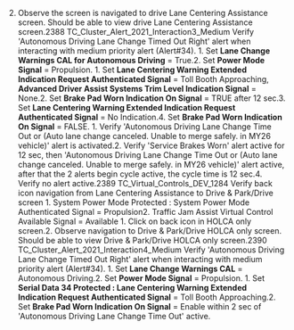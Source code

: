 2. Observe the screen is navigated to drive Lane Centering Assistance screen. Should be able to view drive Lane Centering Assistance screen.2388 TC_Cluster_Alert_2021_Interaction3_Medium Verify 'Autonomous Driving Lane Change Timed Out Right' alert when interacting with medium priority alert (Alert#34). 1. Set **Lane Change Warnings CAL for Autonomous Driving** = True.2. Set **Power Mode Signal** = Propulsion. 1. Set **Lane Centering Warning Extended Indication Request Authenticated Signal** = Toll Booth Approaching, **Advanced Driver Assist Systems Trim Level Indication Signal** = None.2. Set **Brake Pad Worn Indication On Signal** = TRUE after 12 sec.3. Set **Lane Centering Warning Extended Indication Request Authenticated Signal** = No Indication.4. Set **Brake Pad Worn Indication On Signal** = FALSE. 1. Verify 'Autonomous Driving Lane Change Time Out or (Auto lane change canceled. Unable to merge safely. in MY26 vehicle)' alert is activated.2. Verify 'Service Brakes Worn' alert active for 12 sec, then 'Autonomous Driving Lane Change Time Out or (Auto lane change canceled. Unable to merge safely. in MY26 vehicle)' alert active, after that the 2 alerts begin cycle active, the cycle time is 12 sec.4. Verify no alert active.2389 TC_Virtual_Controls_DEV_1284 Verify back icon navigation from Lane Centering Assistance to Drive & Park/Drive screen 1. System Power Mode Protected : System Power Mode Authenticated Signal = Propulsion2. Traffic Jam Assist Virtual Control Available Signal = Available 1. Click on back icon in HOLCA only screen.2. Observe navigation to Drive & Park/Drive HOLCA only screen. Should be able to view Drive & Park/Drive HOLCA only screen.2390 TC_Cluster_Alert_2021_Interaction4_Medium Verify 'Autonomous Driving Lane Change Timed Out Right' alert when interacting with medium priority alert (Alert#34). 1. Set **Lane Change Warnings CAL** = Autonomous Driving.2. Set **Power Mode Signal** = Propulsion. 1. Set **Serial Data 34 Protected : Lane Centering Warning Extended Indication Request Authenticated Signal** = Toll Booth Approaching.2. Set **Brake Pad Worn Indication On Signal** = Enable within 2 sec of 'Autonomous Driving Lane Change Time Out' active.